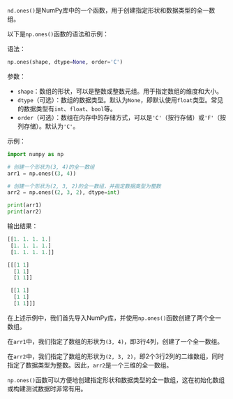 `nd.ones()`是NumPy库中的一个函数，用于创建指定形状和数据类型的全一数组。

以下是`np.ones()`函数的语法和示例：

语法：
```python
np.ones(shape, dtype=None, order='C')
```

参数：
- `shape`：数组的形状，可以是整数或整数元组。用于指定数组的维度和大小。
- `dtype`（可选）：数组的数据类型。默认为`None`，即默认使用`float`类型。常见的数据类型有`int`、`float`、`bool`等。
- `order`（可选）：数组在内存中的存储方式，可以是`'C'`（按行存储）或`'F'`（按列存储）。默认为`'C'`。

示例：
```python
import numpy as np

# 创建一个形状为(3, 4)的全一数组
arr1 = np.ones((3, 4))

# 创建一个形状为(2, 3, 2)的全一数组，并指定数据类型为整数
arr2 = np.ones((2, 3, 2), dtype=int)

print(arr1)
print(arr2)
```

输出结果：
```python
[[1. 1. 1. 1.]
 [1. 1. 1. 1.]
 [1. 1. 1. 1.]]

[[[1 1]
  [1 1]
  [1 1]]

 [[1 1]
  [1 1]
  [1 1]]]
```

在上述示例中，我们首先导入NumPy库，并使用`np.ones()`函数创建了两个全一数组。

在`arr1`中，我们指定了数组的形状为`(3, 4)`，即3行4列，创建了一个全一数组。

在`arr2`中，我们指定了数组的形状为`(2, 3, 2)`，即2个3行2列的二维数组，同时指定了数据类型为整数。因此，`arr2`是一个三维的全一数组。

`np.ones()`函数可以方便地创建指定形状和数据类型的全一数组，这在初始化数组或构建测试数据时非常有用。